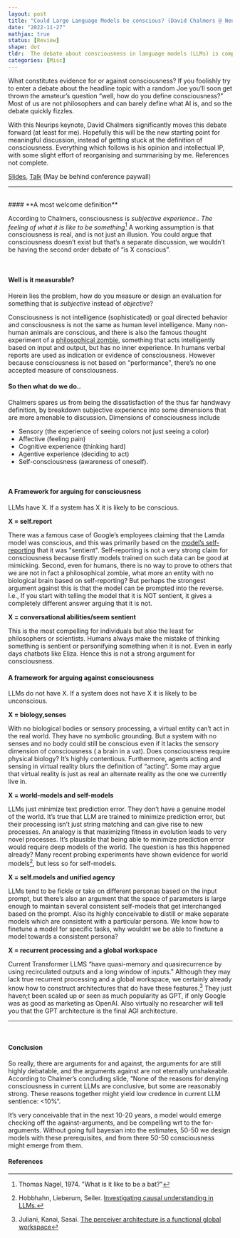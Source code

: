 ```yaml
---
layout: post
title: "Could Large Language Models be conscious? (David Chalmers @ Neurips 2022)"
date: "2022-11-27"
mathjax: true
status: [Review]
shape: dot
tldr:  The debate about consciousness in language models (LLMs) is complex, with arguments both for and against. David Chalmers defines consciousness as subjective experience and suggests breaking it down into dimensions like sensory, affective, cognitive, agentive, and self-consciousness. Arguments for consciousness in LLMs include self-reporting and conversational abilities, but these are debatable. Arguments against involve the absence of biology, senses, world-models, self-models, unified agency, and recurrent processing. The debate continues, with the likelihood of LLM consciousness emerging in the next 10-20 years is 50-50.
categories: [Misc]
---
```


What constitutes evidence for or against consciousness? If you foolishly try to enter a debate
about the headline topic with a random Joe you’ll soon get thrown the amateur’s question “well,
how do you define consciousness?” Most of us are not philosophers and can barely define what AI
is, and so the debate quickly fizzles. 

With this Neurips keynote, David Chalmers significantly moves this debate forward (at least for
me). Hopefully this will be the new starting point for meaningful discussion, instead of
getting stuck at the definition of consciousness. Everything which follows is his opinion and
intellectual IP, with some slight effort of reorganising and summarising by me. References not complete.

[Slides](https://nips.cc/media/neurips-2022/Slides/55867.pdf), [Talk](https://nips.cc/virtual/2022/invited-talk/55867) (May be behind conference paywall)

---
<br>
#### **A most welcome definition**

According to Chalmers, consciousness is
*subjective experience.. The feeling of what it is like to be something*[^fn1] A working assumption is that consciousness is real, and is not just an illusion. You could
argue that consciousness doesn’t exist but that’s a separate discussion, we wouldn’t be having
the second order debate of “is X conscious”. 

<br>

#### **Well is it measurable?**

Herein lies the problem, how do you measure or design an evaluation for something that is
*subjective* instead of *objective*? 


Consciousness is not intelligence (sophisticated) or goal directed behavior and consciousness
is not the same as human level intelligence. Many non-human animals are conscious, and there is
also the famous thought experiment of a [philosophical zombie](https://en.wikipedia.org/wiki/Philosophical_zombie), something that acts intelligently based on input and
output, but has no inner experience. In humans verbal reports are used as indication or
evidence of consciousness. However because consciousness is not based on "performance", there’s no one accepted measure of consciousness.
<br>

#### **So then what do we do..**

Chalmers spares us from being the dissatisfaction of the thus far handwavy definition, by
breakdown subjective experience into some dimensions that are more amenable to discussion.
Dimensions of consciousness include
* Sensory (the experience of seeing colors not just seeing a color)
* Affective (feeling pain)
* Cognitive experience (thinking hard)
* Agentive experience (deciding to act)
* Self-consciousness (awareness of oneself). 

<br>

#### **A Framework for arguing for consciousness**

LLMs have X. If a system has X it is likely to be conscious. 

**X = self.report**

There was a famous case of Google’s employees claiming that the Lamda model
   was conscious, and this was primarily based on the [model’s self-reporting](https://theconversation.com/is-googles-lamda-conscious-a-philosophers-view-184987) that it was "sentient". Self-reporting is not a very strong claim for consciousness because firstly models trained on such data can be good at mimicking. Second, even for humans, there is no way to prove to others that we are not in fact a philosophical zombie, what more an entity with no biological brain based on self-reporting? But perhaps the strongest argument against this is that the model can be prompted into the reverse. I.e., If you start with telling the model that it is NOT sentient, it gives a completely different answer arguing that it is not.

**X = conversational abilities/seem sentient**

 This is the most compelling for individuals but
   also the least for philosophers or scientists. Humans always make the mistake of thinking
something is sentient or personifying something when it is not. Even in early days chatbots
like Eliza. Hence this is not a strong argument for consciousness. 

#### **A framework for arguing against consciousness**

LLMs do not have X. If a system does not have X it is likely to be unconscious. 

**X = biology,senses**

With no biological bodies or sensory processing, a virtual entity can’t act in the real world.
They have no symbolic grounding. But a system with no senses and no body could still be
conscious even if it lacks the sensory dimension of consciousness ( a brain in a vat). Does
consciousness require physical biology? It’s highly contentious. Furthermore, agents acting and
sensing in virtual reality blurs the definition of “acting”. Some may argue that virtual
reality is just as real an alternate reality as the one we currently live in. 

**X = world-models and self-models**

LLMs just minimize text prediction error. They don’t have a genuine model of the world. It’s
true that LLM are trained to minimize prediction error, but their processing isn’t just string
matching and can give rise to new processes. An analogy is that maximizing fitness in evolution
leads to very novel processes. It’s plausible that being able to minimize prediction error
would require deep models of the world. The question is has this happened already? Many recent
probing experiments have shown evidence for world models[^fn2], but less so for self-models. 

**X = self.models and unified agency**

LLMs tend to be fickle or take on different personas based
   on the input prompt, but there’s also an argument that the space of parameters is large
enough to maintain several consistent self-models that get interchanged based on the prompt.
Also its highly conceivable to distill or make separate models which are consistent with
a particular persona. We know how to finetune a model for specific tasks, why wouldnt we be
able to finetune a model towards a consistent persona?

**X = recurrent processing and a global workspace**

Current Transformer LLMS “have quasi-memory
   and quasirecurrence by using recirculated outputs and a long window of inputs.” Although
they may lack true recurrent processing and a global workspace, we certainly already know how
to construct architectures that do have these features.[^fn3] They just haven;t been scaled up or
seen as much popularity as GPT, if only Google was as good as marketing as OpenAI. Also
virtually no researcher will tell you that the GPT architecture is the final AGI architecture.

---
<br>

#### **Conclusion**

So really, there are arguments for and against, the arguments for are still highly debatable,
and the arguments against are not eternally unshakeable. According to Chalmer’s concluding
slide, “None of the reasons for denying consciousness in current LLMs are conclusive, but some
are reasonably strong.  These reasons together might yield low credence in current LLM
sentience: <10%”. 

It’s very conceivable that in the next 10-20 years, a model would emerge checking off the
against-arguments, and be compelling wrt to the for-arguments. Without going full bayesian into
the estimates, 50-50 we design models with these prerequisites, and from there 50-50
consciousness might emerge from them. 

 

#### References
[^fn1]: Thomas Nagel, 1974. "What is it like to be a bat?"
[^fn2]: Hobbhahn, Lieberum, Seiler. [Investigating causal understanding in LLMs.](https://openreview.net/pdf?id=st6jtGdW8Ke)
[^fn3]: Juliani, Kanai, Sasai. [The perceiver architecture is a functional global workspace](https://escholarship.org/content/qt2g55b9xx/qt2g55b9xx_noSplash_c60e72d5eabbaae941e9ab65b3459676.pdf)

